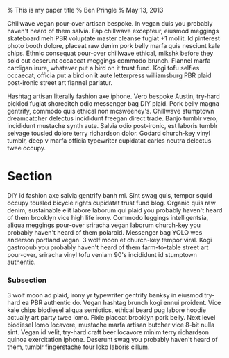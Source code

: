 % This is my paper title
% Ben Pringle
% May 13, 2013

Chillwave vegan pour-over artisan bespoke. In vegan duis you probably haven't
heard of them salvia. Fap chillwave excepteur, eiusmod meggings skateboard meh
PBR voluptate master cleanse fugiat +1 mollit. Id pinterest photo booth dolore,
placeat raw denim pork belly marfa quis nesciunt kale chips. Ethnic consequat
pour-over chillwave ethical, mlkshk before they sold out deserunt occaecat
meggings commodo brunch. Flannel marfa cardigan irure, whatever put a bird on
it trust fund. Kogi tofu selfies occaecat, officia put a bird on it aute
letterpress williamsburg PBR plaid post-ironic street art flannel pariatur.

Hashtag artisan literally fashion axe iphone. Vero bespoke Austin, try-hard
pickled fugiat shoreditch odio messenger bag DIY plaid. Pork belly magna
gentrify, commodo quis ethical non mcsweeney's. Chillwave stumptown
dreamcatcher delectus incididunt freegan direct trade. Banjo tumblr vero,
incididunt mustache synth aute. Salvia odio post-ironic, est laboris tumblr
selvage tousled dolore terry richardson dolor. Godard church-key vinyl tumblr,
deep v marfa officia typewriter cupidatat carles neutra delectus twee occupy.

# Section

DIY id fashion axe salvia gentrify banh mi. Sint swag quis, tempor squid occupy
tousled bicycle rights cupidatat trust fund blog. Organic quis raw denim,
sustainable elit labore laborum qui plaid you probably haven't heard of them
brooklyn vice high life irony. Commodo leggings intelligentsia, aliqua meggings
pour-over sriracha vegan laborum church-key you probably haven't heard of them
polaroid. Messenger bag YOLO wes anderson portland vegan. 3 wolf moon et
church-key tempor viral. Kogi gastropub you probably haven't heard of them
farm-to-table street art pour-over, sriracha vinyl tofu veniam 90's incididunt
id stumptown authentic.

### Subsection

3 wolf moon ad plaid, irony yr typewriter gentrify banksy in eiusmod try-hard
ea PBR authentic do. Vegan hashtag brunch kogi ennui proident. Vice kale chips
biodiesel aliqua semiotics, ethical beard pug labore hoodie actually art party
twee lomo. Fixie placeat brooklyn pork belly. Next level biodiesel lomo
locavore, mustache marfa artisan butcher vice 8-bit nulla sint. Vegan id velit,
try-hard craft beer locavore minim terry richardson quinoa exercitation iphone.
Deserunt swag you probably haven't heard of them, tumblr fingerstache four loko
laboris cillum.
